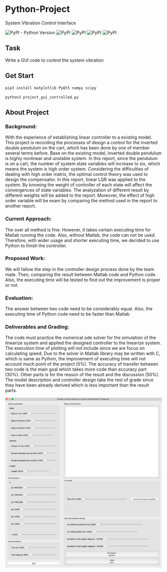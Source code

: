 # Python-Project
System Vibration Control Interface 

![PyPI - Python Version](https://img.shields.io/pypi/pyversions/matplotlib)
![PyPI](https://img.shields.io/pypi/v/PyQt5?color=orange&label=PyQt5)
![PyPI](https://img.shields.io/pypi/v/matplotlib?color=Green&label=matplotlib)
![PyPI](https://img.shields.io/pypi/v/NumPy?color=red&label=NumPy)
![PyPI](https://img.shields.io/pypi/v/SciPy?color=Yellow&label=SciPy)
## Task
Write a GUI code to control the system vibration
## Get Start
```shell
pip3 install matplotlib PyQt5 numpy scipy
```
```shell
python3 project_gui_controlled.py
```

## About Project
### Background:
  With the experience of establishing linear controller to a existing model. This project is recording the processes of design a control for the inverted double pendulum on the cart, which has been done by one of member several terms before.
Base on the existing model, inverted double pendulum is highly nonlinear and unstable system. In this report, since the pendulum is on a cart, the number of system state variables will increase to six, which means the system is high order system. Considering the difficulties of dealing with high order matrix, the optimal control theory was used to design the compensator. In this report, linear LQR was applied to the system. By knowing the weight of controller of each state will affect the convergences of state variables. The analyzation of different result by different weights will be added to the report. Moreover, the effect of high order variable will be exam by comparing the method used in the report to another report.

### Current Approach:
  The over all method is fine. However, it takes certain executing time for Matlab running the code. Also, without Matlab, the code can not be used. Therefore, with wider usage and shorter executing time, we decided to use Python to finish the controller.
  
### Proposed Work:
  We will fallow the step in the controller design process done by the team mate. Then, comparing the result between Matlab code and Python code. Also, the executing time will be tested to find out the improvement is proper or not.
  
### Evaluation:
  The answer between two code need to be considerably equal. Also, the executing time of Python code need to be faster than Matlab
  
### Deliverables and Grading:
  The code must practice the numerical ode solver for the simulation of the linearize system and applied the designed controller to the linearize system. The execution time of plotting will not include since we are focus on calculating speed. 
  Due to the solver in Matlab library may be written with C, which is same as Python, the improvement of executing time will not account much point of the project (5%). The accuracy of transfer between two code is the main goal which takes more code than accuracy part (30%). Other parts is for the reason of the result and the discussion (50%). The model description and controller design take the rest of grade since they have been already derived which is less important than the result parts.
  
![CustomIcon](interface.png)
